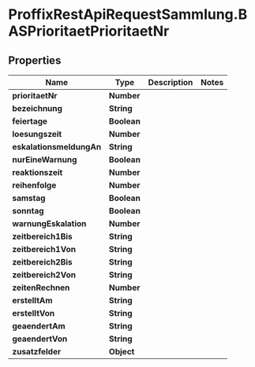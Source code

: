 # ProffixRestApiRequestSammlung.BASPrioritaetPrioritaetNr

## Properties
Name | Type | Description | Notes
------------ | ------------- | ------------- | -------------
**prioritaetNr** | **Number** |  | 
**bezeichnung** | **String** |  | 
**feiertage** | **Boolean** |  | 
**loesungszeit** | **Number** |  | 
**eskalationsmeldungAn** | **String** |  | 
**nurEineWarnung** | **Boolean** |  | 
**reaktionszeit** | **Number** |  | 
**reihenfolge** | **Number** |  | 
**samstag** | **Boolean** |  | 
**sonntag** | **Boolean** |  | 
**warnungEskalation** | **Number** |  | 
**zeitbereich1Bis** | **String** |  | 
**zeitbereich1Von** | **String** |  | 
**zeitbereich2Bis** | **String** |  | 
**zeitbereich2Von** | **String** |  | 
**zeitenRechnen** | **Number** |  | 
**erstelltAm** | **String** |  | 
**erstelltVon** | **String** |  | 
**geaendertAm** | **String** |  | 
**geaendertVon** | **String** |  | 
**zusatzfelder** | **Object** |  | 


